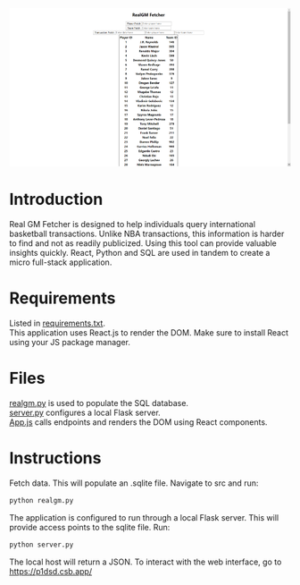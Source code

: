 ![Interface](public/sample.png)

# Introduction
Real GM Fetcher is designed to help individuals query international basketball transactions. Unlike NBA transactions, this information is harder to find and not as readily publicized. Using this tool can provide valuable insights quickly. React, Python and SQL are used in tandem to create a micro full-stack application.

# Requirements
Listed in [requirements.txt](requirements.txt).  
This application uses React.js to render the DOM. Make sure to install React using your JS package manager.

# Files
[realgm.py](src/realgm.py) is used to populate the SQL database.  
[server.py](src/server.py) configures a local Flask server.   
[App.js](src/App.js) calls endpoints and renders the DOM using React components.

# Instructions  
Fetch data. This will populate an .sqlite file. Navigate to src and run:  
```python
python realgm.py
```
The application is configured to run through a local Flask server. This will provide access points to the sqlite file. Run: 
```python
python server.py
```
The local host will return a JSON. To interact with the web interface, go to https://p1dsd.csb.app/
